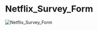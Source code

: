 # Netflix_Survey_Form

![Netflix_Survey_Form](https://github.com/DurmusFurkanOzkan/Netflix_Survey_Form/blob/master/netlify_survey_form_gif.gif)
